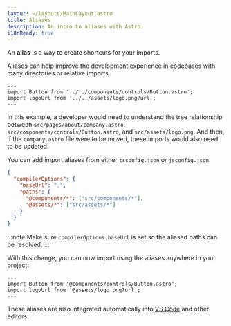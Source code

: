 ```yaml
---
layout: ~/layouts/MainLayout.astro
title: Aliases
description: An intro to aliases with Astro.
i18nReady: true
---
```


An **alias** is a way to create shortcuts for your imports.

Aliases can help improve the development experience in codebases with many directories or relative imports.

```astro title="src/pages/about/company.astro" del="../../components" del="../../assets"
---
import Button from '../../components/controls/Button.astro';
import logoUrl from '../../assets/logo.png?url';
---
```

In this example, a developer would need to understand the tree relationship between `src/pages/about/company.astro`, `src/components/controls/Button.astro`, and `src/assets/logo.png`. And then, if the `company.astro` file were to be moved, these imports would also need to be updated.

You can add import aliases from either `tsconfig.json` or `jsconfig.json`.

```json title="tsconfig.json" ins={5-6}
{
  "compilerOptions": {
    "baseUrl": ".",
    "paths": {
      "@components/*": ["src/components/*"],
      "@assets/*": ["src/assets/*"]
    }
  }
}
```

:::note
Make sure `compilerOptions.baseUrl` is set so the aliased paths can be resolved.
:::

With this change, you can now import using the aliases anywhere in your project:

```astro title="src/pages/about/company.astro" ins="@components" ins="@assets"
---
import Button from '@components/controls/Button.astro';
import logoUrl from '@assets/logo.png?url';
---
```

These aliases are also integrated automatically into [VS Code](https://code.visualstudio.com/docs/languages/jsconfig) and other editors.